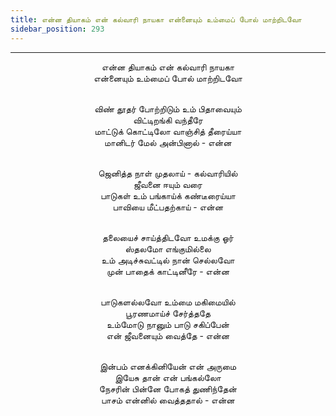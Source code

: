 ```yaml
---
title: என்ன தியாகம் என் கல்வாரி நாயகா என்னையும் உம்மைப் போல் மாற்றிடவோ
sidebar_position: 293
---
```


---
<center>
என்ன தியாகம் என் கல்வாரி நாயகா<br/>
என்னையும் உம்மைப் போல் மாற்றிடவோ<br/><br/>

விண் தூதர் போற்றிடும் உம் பிதாவையும்<br/>
விட்டிறங்கி வந்தீரே<br/>
மாட்டுக் கொட்டிலோ வாஞ்சித் தீரைய்யா<br/>
மானிடர் மேல் அன்பினால்                - என்ன<br/><br/>

ஜெனித்த நாள் முதலாய் - கல்வாரியில்<br/>
ஜீவனை ஈயும் வரை<br/>
பாடுகள் உம் பங்காய்க் கண்டீரைய்யா<br/>
பாவியை மீட்பதற்காய்                - என்ன<br/><br/>

தலையைச் சாய்த்திடவோ உமக்கு ஓர்<br/>
ஸ்தலமோ எங்குமில்லை<br/>
உம் அடிச்சுவட்டில் நான் செல்லவோ<br/>
முன் பாதைக் காட்டினீரே                - என்ன<br/><br/>

பாடுகளல்லவோ உம்மை மகிமையில்<br/>
பூரணமாய்ச் சேர்த்ததே<br/>
உம்மோடு நானும் பாடு சகிப்பேன்<br/>
என் ஜீவனையும் வைத்தே                - என்ன<br/><br/>

இன்பம் எனக்கினியேன் என் அருமை<br/>
இயேசு தான் என் பங்கல்லோ<br/>
நேசரின் பின்னே போகத் துணிந்தேன்<br/>
பாசம் என்னில் வைத்ததால்                - என்ன
</center>